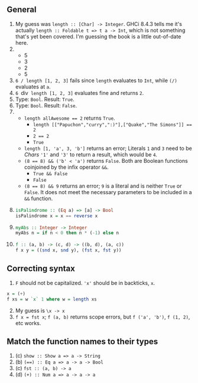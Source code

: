 ## General

1. My guess was `length :: [Char] -> Integer`. GHCi 8.4.3 tells me it's actually `length :: Foldable t => t a -> Int`, which is not something that's yet been covered. I'm guessing the book is a little out-of-date here.
1.
    * 5
    * 3
    * 2
    * 5
1. `6 / length [1, 2, 3]` fails since `length` evaluates to `Int`, while `(/)` evaluates at `a`.
1. `6 `div` length [1, 2, 3]` evaluates fine and returns `2`.
1. Type: `Bool`. Result: `True`.
1. Type: `Bool`. Result: `False`.
1.
    * `length allAwesome == 2` returns `True`.
      * `length [["Papuchon","curry",":)"],["Quake","The Simons"]] == 2`
      * `2 == 2`
      * `True`
    * `length [1, 'a', 3, 'b']` returns an error; Literals `1` and `3` need to be *Chars* `'1'` and `'3'` to return a result, which would be `4`.
    * `(8 == 8) && ('b' < 'a')` returns `False`. Both are Boolean functions coinjoined by the infix operator `&&`.
      * `True && False`
      * `False`
    * `(8 == 8) && 9` returns an error; `9` is a literal and is neither `True` or `False`. It does not meet the necessary parameters to be included in a `&&` function.
1.
    ```haskell
    isPalindrome :: (Eq a) => [a] -> Bool
    isPalindrome x = x == reverse x
    ```
1.
    ```haskell
    myAbs :: Integer -> Integer
    myAbs n = if n < 0 then n * (-1) else n
    ```
1.
    ```haskell
    f :: (a, b) -> (c, d) -> ((b, d), (a, c))
    f x y = ((snd x, snd y), (fst x, fst y))
    ```

## Correcting syntax

1. `F` should not be capitalized. `'x'` should be in backticks, ``x``.
  ```haskell
  x = (+)
  f xs = w `x` 1 where w = length xs
  ```
2. My guess is `\x -> x`
3. `f x = fst x`; `f (a, b)` returns scope errors, but `f ('a', 'b')`, `f (1, 2)`, etc works.

## Match the function names to their types

1. (c) `show :: Show a => a -> String`
2. (b) `(==) :: Eq a => a -> a -> Bool`
3. (c) `fst :: (a, b) -> a`
4. (d) `(+) :: Num a => a -> a -> a`
